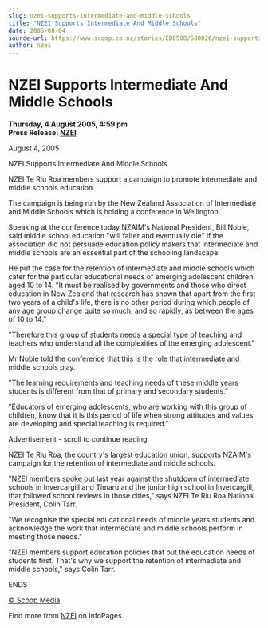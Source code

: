 ```yaml
---
slug: nzei-supports-intermediate-and-middle-schools
title: "NZEI Supports Intermediate And Middle Schools"
date: 2005-08-04
source-url: https://www.scoop.co.nz/stories/ED0508/S00026/nzei-supports-intermediate-and-middle-schools.htm
author: nzei
---
```

NZEI Supports Intermediate And Middle Schools
=============================================

**Thursday, 4 August 2005, 4:59 pm**  
**Press Release: [NZEI](https://info.scoop.co.nz/NZEI)**

August 4, 2005

NZEI Supports Intermediate And Middle Schools

NZEI Te Riu Roa members support a campaign to promote intermediate and middle schools education.

The campaign is being run by the New Zealand Association of Intermediate and Middle Schools which is holding a conference in Wellington.

Speaking at the conference today NZAIM's National President, Bill Noble, said middle school education "will falter and eventually die" if the association did not persuade education policy makers that intermediate and middle schools are an essential part of the schooling landscape.

He put the case for the retention of intermediate and middle schools which cater for the particular educational needs of emerging adolescent children aged 10 to 14. "It must be realised by governments and those who direct education in New Zealand that research has shown that apart from the first two years of a child's life, there is no other period during which people of any age group change quite so much, and so rapidly, as between the ages of 10 to 14."

"Therefore this group of students needs a special type of teaching and teachers who understand all the complexities of the emerging adolescent."

Mr Noble told the conference that this is the role that intermediate and middle schools play.

"The learning requirements and teaching needs of these middle years students is different from that of primary and secondary students."

"Educators of emerging adolescents, who are working with this group of children, know that it is this period of life when strong attitudes and values are developing and special teaching is required."

Advertisement - scroll to continue reading





NZEI Te Riu Roa, the country's largest education union, supports NZAIM's campaign for the retention of intermediate and middle schools.

"NZEI members spoke out last year against the shutdown of intermediate schools in Invercargill and Timaru and the junior high school in Invercargill, that followed school reviews in those cities," says NZEI Te Riu Roa National President, Colin Tarr.

"We recognise the special educational needs of middle years students and acknowledge the work that intermediate and middle schools perform in meeting those needs."

"NZEI members support education policies that put the education needs of students first. That's why we support the retention of intermediate and middle schools," says Colin Tarr.

ENDS

[© Scoop Media](http://www.scoop.co.nz/about/terms.html)

Find more from [NZEI](https://info.scoop.co.nz/NZEI) on InfoPages.